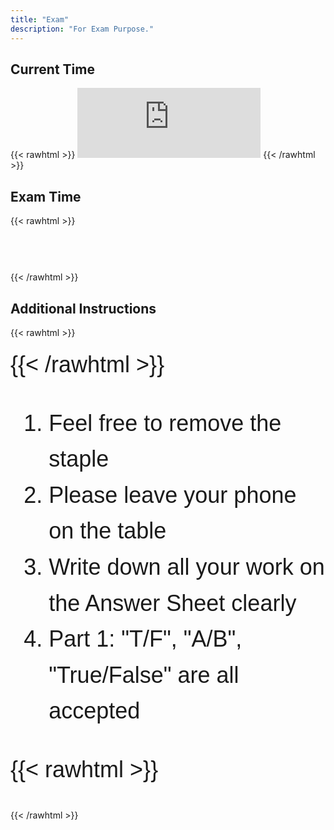 ```yaml
---
title: "Exam"
description: "For Exam Purpose."
---
```


## Current Time

{{< rawhtml >}}
    <iframe src="https://free.timeanddate.com/clock/i9vdnvc2/n179/fs48/tt0/tw0/tm1/ts1/tb4" frameborder="0" width="293" height="112"></iframe>
{{< /rawhtml >}}

## Exam Time
{{< rawhtml >}}
        <style>
            .my_text
            {
                font-family:    Arial, Helvetica, sans-serif;
                font-size:      40px;
                font-weight:    Bold;
            }
        </style>
<div contenteditable="true" class="my_text">



</div>
{{< /rawhtml >}}

## Additional Instructions

{{< rawhtml >}}
<style>
    .large-text {
        font-size: 36px; /* Adjust this value as needed */
        font-family: Arial, Helvetica, sans-serif;
        line-height: 1.6;
    }
</style>
<div class="large-text">
{{< /rawhtml >}}

1. Feel free to remove the staple  
2. Please leave your phone on the table  
3. Write down all your work on the Answer Sheet clearly  
4. Part 1: "T/F", "A/B", "True/False" are all accepted  

{{< rawhtml >}}
</div>
{{< /rawhtml >}}